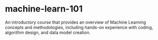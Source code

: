 # machine-learn-101
An introductory course that provides an overview of Machine Learning concepts and methodologies, including hands-on experience with coding, algorithm design, and data model creation.
